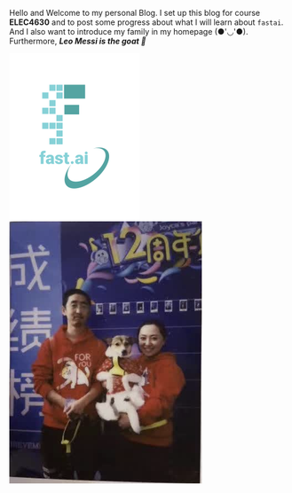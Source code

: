 Hello and Welcome to my personal Blog.
I set up this blog for course **ELEC4630** and to post some progress about what I will learn about `fastai`.
And I also want to introduce my family in my homepage (●'◡'●). Furthermore, ***Leo Messi is the goat 🐏***

![Image of fast.ai logo](images/logo.png)
![Image of fast.ai logo](images/new.jpg)

 
